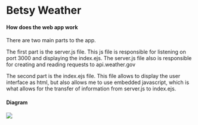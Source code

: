 # Betsy Weather

#### How does the web app work

There are two main parts to the app.

The first part is the server.js file. This js file is responsible for listening on port 3000 and displaying the index.ejs. The server.js file also is responsible for creating and reading requests to api.weather.gov

The second part is the index.ejs file. This file allows to display the user interface as html, but also allows me to use embedded javascript, which is what allows for the transfer of information from server.js to index.ejs.

#### Diagram
![](https://s3.amazonaws.com/harshalnawade/readme.jpg)
